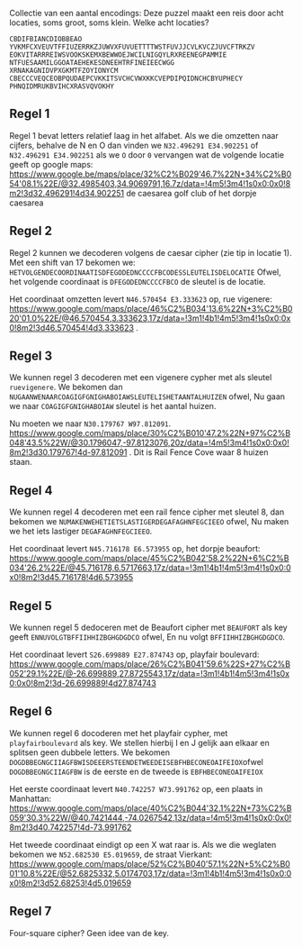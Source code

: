 Collectie van een aantal encodings:
Deze puzzel maakt een reis door acht locaties, soms groot, soms klein. Welke acht locaties?
```
CBDIFBIANCDIOBBEAO
YVKMFCXVEUVTFFIUZERRKZJUWVXFUVUETTTTWSTFUVJJCVLKVCZJUVCFTRKZV
EOKVITARRREIWSVOOKSKEMXBEWWOEJWCILNIGQYLRXREENEGPAMMIE
NTFUESAAMILGGOATAEHEKESDNEEHTRFINEIEECWGG
XRNAKAGNIDVPXGKMTFZOYIONYCM
CBECCCVEQCEOBPQUDAEPCVKKITSVCHCVWXKKCVEPDIPQIDNCHCBYUPHECY
PHNQIDMRUKBVIHCXRASVQVOKHY
```

## Regel 1
Regel 1 bevat letters relatief laag in het alfabet. Als we die omzetten naar cijfers, behalve de N en O dan vinden we `N32.496291 E34.902251` of `N32.496291 E34.902251` als we `O` door `0` vervangen wat de volgende locatie geeft op google maps: https://www.google.be/maps/place/32%C2%B029'46.7%22N+34%C2%B054'08.1%22E/@32.4985403,34.9069791,16.7z/data=!4m5!3m4!1s0x0:0x0!8m2!3d32.496291!4d34.902251 de caesarea golf club of het dorpje caesarea

## Regel 2
Regel 2 kunnen we decoderen volgens de caesar cipher (zie tip in locatie 1). Met een shift van 17 bekomen we:
`HETVOLGENDECOORDINAATISDFEGODEDNCCCCFBCODESSLEUTELISDELOCATIE` Ofwel, het volgende coordinaat is `DFEGODEDNCCCCFBCO` de sleutel is de locatie.

Het coordinaat omzetten levert `N46.570454 E3.333623` op, rue vigenere: https://www.google.com/maps/place/46%C2%B034'13.6%22N+3%C2%B020'01.0%22E/@46.570454,3.333623,17z/data=!3m1!4b1!4m5!3m4!1s0x0:0x0!8m2!3d46.570454!4d3.333623 .

## Regel 3
We kunnen regel 3 decoderen met een vigenere cypher met als sleutel `ruevigenere`. We bekomen dan `NUGAANWENAARCOAGIGFGNIGHABOIAWSLEUTELISHETAANTALHUIZEN` ofwel, Nu gaan we naar `COAGIGFGNIGHABOIAW` sleutel is het aantal huizen.

Nu moeten we naar `N30.179767 W97.812091`. https://www.google.com/maps/place/30%C2%B010'47.2%22N+97%C2%B048'43.5%22W/@30.1796047,-97.8123076,20z/data=!4m5!3m4!1s0x0:0x0!8m2!3d30.179767!4d-97.812091 . Dit is Rail Fence Cove waar 8 huizen staan.

## Regel 4
We kunnen regel 4 decoderen met een rail fence cipher met sleutel 8, dan bekomen we `NUMAKENWEHETIETSLASTIGERDEGAFAGHNFEGCIEEO` ofwel, Nu maken we het iets lastiger `DEGAFAGHNFEGCIEEO`.

Het coordinaat levert `N45.716178 E6.573955` op, het dorpje beaufort: https://www.google.com/maps/place/45%C2%B042'58.2%22N+6%C2%B034'26.2%22E/@45.716178,6.5717663,17z/data=!3m1!4b1!4m5!3m4!1s0x0:0x0!8m2!3d45.716178!4d6.573955

## Regel 5
We kunnen regel 5 dedoceren met de Beaufort cipher met `BEAUFORT` als key geeft `ENNUVOLGTBFFIIHHIZBGHGDGDCO` ofwel, En nu volgt `BFFIIHHIZBGHGDGDCO`.

Het coordinaat levert `S26.699889 E27.874743` op, playfair boulevard: https://www.google.com/maps/place/26%C2%B041'59.6%22S+27%C2%B052'29.1%22E/@-26.699889,27.8725543,17z/data=!3m1!4b1!4m5!3m4!1s0x0:0x0!8m2!3d-26.699889!4d27.874743

## Regel 6
We kunnen regel 6 docoderen met het playfair cypher, met `playfairboulevard` als key. We stellen hierbij I en J gelijk aan elkaar en splitsen geen dubbele letters. We bekomen `DOGDBBEGNGCIIAGFBWISDEEERSTEENDETWEEDEISEBFHBECONEOAIFEIOX`ofwel `DOGDBBEGNGCIIAGFBW` is de eerste en de tweede is `EBFHBECONEOAIFEIOX`

Het eerste coordinaat levert `N40.742257 W73.991762` op, een plaats in Manhattan: https://www.google.com/maps/place/40%C2%B044'32.1%22N+73%C2%B059'30.3%22W/@40.7421444,-74.0267542,13z/data=!4m5!3m4!1s0x0:0x0!8m2!3d40.742257!4d-73.991762 

Het tweede coordinaat eindigt op een X wat raar is. Als we die weglaten bekomen we `N52.682530 E5.019659`, de straat Vierkant: https://www.google.com/maps/place/52%C2%B040'57.1%22N+5%C2%B001'10.8%22E/@52.6825332,5.0174703,17z/data=!3m1!4b1!4m5!3m4!1s0x0:0x0!8m2!3d52.68253!4d5.019659

## Regel 7
Four-square cipher? Geen idee van de key.


